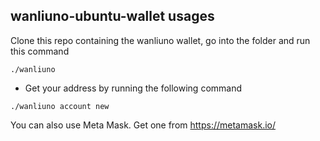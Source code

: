 ## wanliuno-ubuntu-wallet usages

Clone this repo containing the wanliuno wallet, go into the folder and run this command

```shell
./wanliuno
```
- Get your address by running the following command

```shell
./wanliuno account new
```

You can also use Meta Mask. Get one from https://metamask.io/

